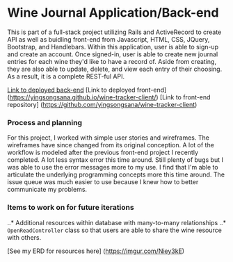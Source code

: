 # Wine Journal Application/Back-end

This is part of a full-stack project utilizing Rails and ActiveRecord to create API as well as buidling front-end from Javascript, HTML, CSS, JQuery, Bootstrap, and Handlebars. Within this application, user is able to sign-up and create an account. Once signed-in,
user is able to create new journal entries for each wine they'd like to have a record of.
Aside from creating, they are also able to update, delete, and view each entry of
their choosing. As a result, it is a complete REST-ful API.

[Link to deployed back-end](https://whispering-oasis-16021.herokuapp.com/)
[Link to deployed front-end] (https://yingsongsana.github.io/wine-tracker-client/)
[Link to front-end repository] (https://github.com/yingsongsana/wine-tracker-client)

### Process and planning

For this project, I worked with simple user stories and wireframes. The wireframes
have since changed from its original conception. A lot of the workflow is modeled
after the previous front-end project I recently completed. A lot less syntax error
this time around. Still plenty of bugs but I was able to use the error messages
more to my use. I find that I'm able to articulate the underlying programming
concepts more this time around. The issue queue was much easier to use because I knew
how to better communicate my problems.

### Items to work on for future iterations

..* Additional resources within database with many-to-many relationships
..* `OpenReadController` class so that users are able to share the wine resource with others.

[See my ERD for resources here] (https://imgur.com/Niey3kE)
